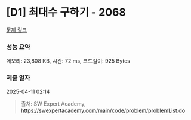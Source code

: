 # [D1] 최대수 구하기 - 2068 

[문제 링크](https://swexpertacademy.com/main/code/problem/problemDetail.do?contestProbId=AV5QQhbqA4QDFAUq) 

### 성능 요약

메모리: 23,808 KB, 시간: 72 ms, 코드길이: 925 Bytes

### 제출 일자

2025-04-11 02:14



> 출처: SW Expert Academy, https://swexpertacademy.com/main/code/problem/problemList.do